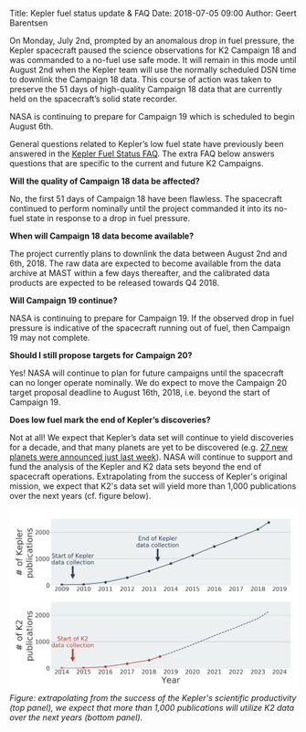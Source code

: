 Title: Kepler fuel status update & FAQ
Date: 2018-07-05 09:00
Author: Geert Barentsen

On Monday, July 2nd, prompted by an anomalous drop in fuel pressure,
the Kepler spacecraft paused the science observations for K2 Campaign 18
and was commanded to a no-fuel use safe mode.
It will remain in this mode until August 2nd when the Kepler team
will use the normally scheduled DSN time to downlink the Campaign 18 data. 
This course of action was taken to preserve the 51 days of high-quality Campaign 18 data
that are currently held on the spacecraft’s solid state recorder.

NASA is continuing to prepare for Campaign 19 which is scheduled to begin August 6th.

General questions related to Kepler’s low fuel state have previously been answered
in the [Kepler Fuel Status FAQ](https://www.nasa.gov/kepler/fuel-status-faq).
The extra FAQ below answers questions that are specific to the current and future K2 Campaigns.


**Will the quality of Campaign 18 data be affected?**

No, the first 51 days of Campaign 18 have been flawless.
The spacecraft continued to perform nominally until the project commanded it
into its no-fuel state in response to a drop in fuel pressure.

**When will Campaign 18 data become available?**

The project currently plans to downlink the data between August 2nd and 6th, 2018.
The raw data are expected to become available from the data archive at MAST
within a few days thereafter,
and the calibrated data products are expected to be released towards Q4 2018.

**Will Campaign 19 continue?**

NASA is continuing to prepare for Campaign 19.
If the observed drop in fuel pressure is indicative of the spacecraft running out of fuel,
then Campaign 19 may not complete.

**Should I still propose targets for Campaign 20?**

Yes!  NASA will continue to plan for future campaigns until the spacecraft
can no longer operate nominally.
We do expect to move the Campaign 20 target proposal deadline to August 16th, 2018, i.e. beyond the start of Campaign 19.

**Does low fuel mark the end of Kepler’s discoveries?**

Not at all!
We expect that Kepler’s data set will continue to yield discoveries for a decade,
and that many planets are yet to be discovered (e.g. <a href="https://arxiv.org/abs/1806.11504">27 new planets were announced just last week</a>).
NASA will continue to support and fund the analysis of the Kepler and K2 data sets
beyond the end of spacecraft operations.
Extrapolating from the success of Kepler's original mission,
we expect that K2's data set will yield more than 1,000 publications
over the next years (cf. figure below).

<p style="max-width: 600px;">
<img src="images/news/k2-publications-prediction-20180705.png">
<br>
<i>Figure: extrapolating from the success of the Kepler's scientific productivity (top panel),
	we expect that more than 1,000 publications will utilize K2 data over the next years (bottom panel).
</p>